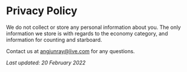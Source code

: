 # Privacy Policy

We do not collect or store any personal information about you.
The only information we store is with regards to the economy category, and information for counting and starboard.

Contact us at angjunray@live.com for any questions.

_Last updated: 20 February 2022_
